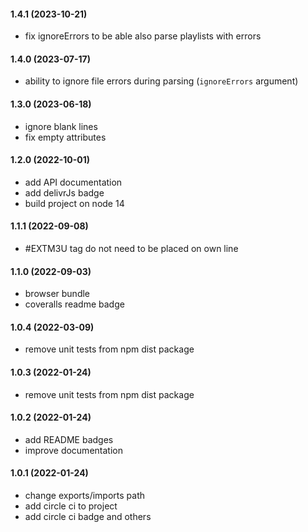 #### 1.4.1 (2023-10-21)
* fix ignoreErrors to be able also parse playlists with errors

#### 1.4.0 (2023-07-17)
* ability to ignore file errors during parsing (`ignoreErrors` argument)

#### 1.3.0 (2023-06-18)
* ignore blank lines
* fix empty attributes

#### 1.2.0 (2022-10-01)

* add API documentation
* add delivrJs badge
* build project on node 14

#### 1.1.1 (2022-09-08)

* \#EXTM3U tag do not need to be placed on own line

#### 1.1.0 (2022-09-03)

* browser bundle
* coveralls readme badge

#### 1.0.4 (2022-03-09)

* remove unit tests from npm dist package

#### 1.0.3 (2022-01-24)

* remove unit tests from npm dist package

#### 1.0.2 (2022-01-24)

* add README badges
* improve documentation

#### 1.0.1 (2022-01-24)

* change exports/imports path
* add circle ci to project
* add circle ci badge and others


